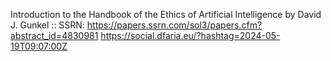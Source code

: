 Introduction to the Handbook of the Ethics of Artificial Intelligence by David J. Gunkel :: SSRN: https://papers.ssrn.com/sol3/papers.cfm?abstract_id=4830981 https://social.dfaria.eu/?hashtag=2024-05-19T09:07:00Z
